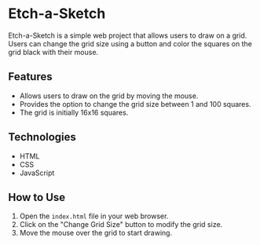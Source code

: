 # Etch-a-Sketch

Etch-a-Sketch is a simple web project that allows users to draw on a grid. Users can change the grid size using a button and color the squares on the grid black with their mouse.

## Features

- Allows users to draw on the grid by moving the mouse.
- Provides the option to change the grid size between 1 and 100 squares.
- The grid is initially 16x16 squares.

## Technologies

- HTML
- CSS
- JavaScript

## How to Use

1. Open the `index.html` file in your web browser.
2. Click on the "Change Grid Size" button to modify the grid size.
3. Move the mouse over the grid to start drawing.
